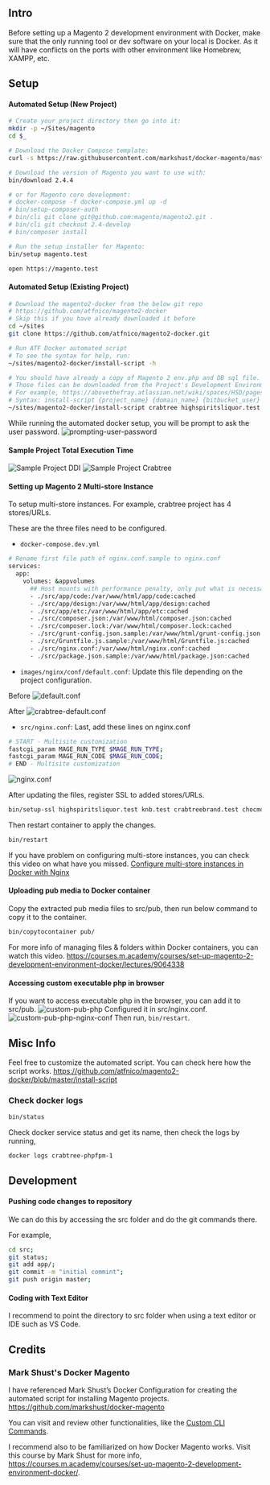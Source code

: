 ## Intro
Before setting up a Magento 2 development environment with Docker, make sure that the only running tool or dev software on your local is Docker. As it will have conflicts on the ports with other environment like Homebrew, XAMPP, etc.

## Setup
#### Automated Setup (New Project)

```bash
# Create your project directory then go into it:
mkdir -p ~/Sites/magento
cd $_

# Download the Docker Compose template:
curl -s https://raw.githubusercontent.com/markshust/docker-magento/master/lib/template | bash

# Download the version of Magento you want to use with:
bin/download 2.4.4

# or for Magento core development:
# docker-compose -f docker-compose.yml up -d
# bin/setup-composer-auth
# bin/cli git clone git@github.com:magento/magento2.git .
# bin/cli git checkout 2.4-develop
# bin/composer install

# Run the setup installer for Magento:
bin/setup magento.test

open https://magento.test
```

#### Automated Setup (Existing Project)

```bash
# Download the magento2-docker from the below git repo 
# https://github.com/atfnico/magento2-docker
# Skip this if you have already downloaded it before
cd ~/sites
git clone https://github.com/atfnico/magento2-docker.git

# Run ATF Docker automated script
# To see the syntax for help, run:
~/sites/magento2-docker/install-script -h

# You should have already a copy of Magento 2 env.php and DB sql file.
# Those files can be downloaded from the Project's Development Environment Setup
# For example, https://abovethefray.atlassian.net/wiki/spaces/HSD/pages/2336620607/Development+Environment+Setup
# Syntax: install-script {project_name} {domain_name} {bitbucket_user} {php_version} {git_branch} {env_file} {db_file}
~/sites/magento2-docker/install-script crabtree highspiritsliquor.test nico-atf 7.4 Dev ~/Downloads/ATF/Crabtree/env.php ~/Downloads/ATF/Crabtree/crabtree.sql
```
While running the automated docker setup, you will be prompt to ask the user password.
<img src="https://raw.githubusercontent.com/atfnico/magento2-docker/master/docs/prompting-user-password.png" alt="prompting-user-password">

#### Sample Project Total Execution Time
<img src="https://raw.githubusercontent.com/atfnico/magento2-docker/master/docs/sample-project-ddi.png" alt="Sample Project DDI">

<img src="https://raw.githubusercontent.com/atfnico/magento2-docker/master/docs/sample-project-crabtree.png" alt="Sample Project Crabtree">

#### Setting up Magento 2 Multi-store Instance
To setup multi-store instances. For example, crabtree project has 4 stores/URLs.

These are the three files need to be configured.
- `docker-compose.dev.yml`
```bash
# Rename first file path of nginx.conf.sample to nginx.conf
services:
  app:
    volumes: &appvolumes
      ## Host mounts with performance penalty, only put what is necessary here
      - ./src/app/code:/var/www/html/app/code:cached
      - ./src/app/design:/var/www/html/app/design:cached
      - ./src/app/etc:/var/www/html/app/etc:cached
      - ./src/composer.json:/var/www/html/composer.json:cached
      - ./src/composer.lock:/var/www/html/composer.lock:cached
      - ./src/grunt-config.json.sample:/var/www/html/grunt-config.json:cached
      - ./src/Gruntfile.js.sample:/var/www/html/Gruntfile.js:cached
      - ./src/nginx.conf:/var/www/html/nginx.conf:cached
      - ./src/package.json.sample:/var/www/html/package.json:cached
```

- `images/nginx/conf/default.conf`: Update this file depending on the project configuration.

Before
<img src="https://raw.githubusercontent.com/atfnico/magento2-docker/master/docs/default.conf.png" alt="default.conf">

After
<img src="https://raw.githubusercontent.com/atfnico/magento2-docker/master/docs/crabtree-default.conf.png" alt="crabtree-default.conf">

- `src/nginx.conf`: Last, add these lines on nginx.conf
```bash
# START - Multisite customization
fastcgi_param MAGE_RUN_TYPE $MAGE_RUN_TYPE;
fastcgi_param MAGE_RUN_CODE $MAGE_RUN_CODE;
# END - Multisite customization
```

<img src="https://raw.githubusercontent.com/atfnico/magento2-docker/master/docs/project-nginx.conf.png" alt="nginx.conf">

After updating the files, register SSL to added stores/URLs.
```bash
bin/setup-ssl highspiritsliquor.test knb.test crabtreebrand.test chocmo.test
```

Then restart container to apply the changes.
```bash
bin/restart
```

If you have problem on configuring multi-store instances, you can check this video on what have you missed.
<a href="https://courses.m.academy/courses/set-up-magento-2-development-environment-docker/lectures/14780970" target="_blank">Configure multi-store instances in Docker with Nginx</a>

#### Uploading pub media to Docker container
Copy the extracted pub media files to src/pub, then run below command to copy it to the container.
```bash
bin/copytocontainer pub/
```
For more info of managing files & folders within Docker containers, you can watch this video.
https://courses.m.academy/courses/set-up-magento-2-development-environment-docker/lectures/9064338

#### Accessing custom executable php in browser
If you want to access executable php in the browser, you can add it to src/pub.
<img src="https://raw.githubusercontent.com/atfnico/magento2-docker/master/docs/custom-pub-php.png" alt="custom-pub-php">
Configured it in src/nginx.conf.
<img src="https://raw.githubusercontent.com/atfnico/magento2-docker/master/docs/custom-pub-php-nginx-conf.png" alt="custom-pub-php-nginx-conf">
Then run, `bin/restart`.

## Misc Info
Feel free to customize the automated script.
You can check here how the script works.
https://github.com/atfnico/magento2-docker/blob/master/install-script

### Check docker logs
```bash
bin/status
```
Check docker service status and get its name, then check the logs by running,
```bash
docker logs crabtree-phpfpm-1
```

## Development

#### Pushing code changes to repository
We can do this by accessing the src folder and do the git commands there.

For example,
```bash
cd src;
git status;
git add app/;
git commit -m "initial commint";
git push origin master;
```

#### Coding with Text Editor
I recommend to point the directory to src folder when using a text editor or IDE such as VS Code.

## Credits

### Mark Shust's Docker Magento

I have referenced Mark Shust’s Docker Configuration for creating the automated script for installing Magento projects.
https://github.com/markshust/docker-magento

You can visit and review other functionalities, like the <a href="https://github.com/markshust/docker-magento#custom-cli-commands" target="_blank">Custom CLI Commands</a>.

I recommend also to be familiarized on how Docker Magento works.
Visit this course by Mark Shust for more info, https://courses.m.academy/courses/set-up-magento-2-development-environment-docker/.